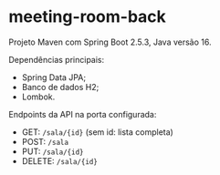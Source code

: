 # meeting-room-back

Projeto Maven com Spring Boot 2.5.3, Java versão 16.

Dependências principais:

* Spring Data JPA;
* Banco de dados H2;
* Lombok.

Endpoints da API na porta configurada:

* GET: ```/sala/{id}``` (sem id: lista completa)
* POST: ```/sala```
* PUT: ```/sala/{id}```
* DELETE: ```/sala/{id}```
